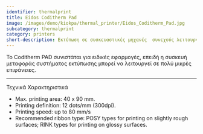 ```yaml
---
identifier: thermalprint
title: Eidos Coditherm Pad
image: /images/demo/kiokpa/thermal_printer/Eidos_Coditherm_Pad.jpg
subcategory: thermalprint
category: printers
short-description: Εκτύπωση σε συσκευαστικές μηχανές  συνεχούς λειτουργίας.
---
```





Το Coditherm PAD συνιστάται για ειδικές εφαρμογές, επειδή η συσκευή μεταφοράς συστήματος εκτύπωσης μπορεί να λειτουργεί σε πολύ μικρές επιφάνειες.

---



Τεχνικά Χαρακτηριστικά

*    Max. printing area: 40 x 90 mm.
*    Printing definition: 12 dots/mm (300dpi).
*    Printing speed: up to 80 mm/s
*    Recommended ribbon type: POSY types for printing on slightly rough surfaces; RINK types for printing on glossy surfaces.

